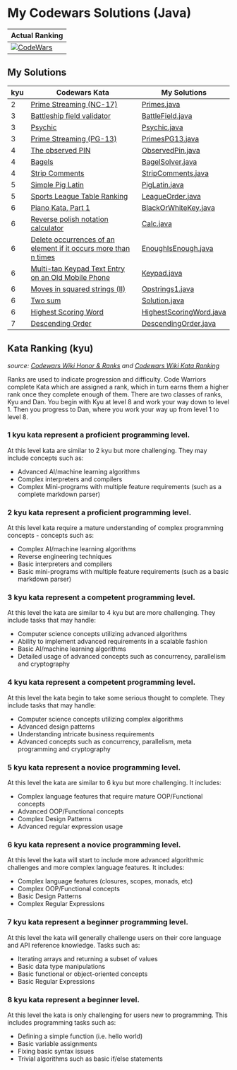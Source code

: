 # My Codewars Solutions (Java)

| Actual Ranking |
| --- |
| [![CodeWars](https://www.codewars.com/users/Pretkej/badges/large)](https://www.codewars.com/users/Pretkej) |
## My Solutions
| kyu | Codewars Kata | My Solutions |
| --- | --- | --- |
| 2 | [Prime Streaming (NC-17)](https://www.codewars.com/kata/59122604e5bc240817000016) | [Primes.java](https://github.com/ITrepka/codewars/blob/master/src/main/java/exercises/Primes.java) |
| 3 | [Battleship field validator](https://www.codewars.com/kata/52bb6539a4cf1b12d90005b7) | [BattleField.java](https://github.com/ITrepka/codewars/blob/master/src/main/java/exercises/BattleField.java) |
| 3 | [Psychic](https://www.codewars.com/kata/54bd79a7956834e767001357) | [Psychic.java](https://github.com/ITrepka/codewars/blob/master/src/main/java/exercises/Psychic.java) |
| 3 | [Prime Streaming (PG-13)](https://www.codewars.com/kata/5519a584a73e70fa570005f5) | [PrimesPG13.java](https://github.com/ITrepka/codewars/blob/master/src/main/java/exercises/PrimesPG13.java) |
| 4 | [The observed PIN](https://www.codewars.com/kata/5263c6999e0f40dee200059d) | [ObservedPin.java](https://github.com/ITrepka/codewars/blob/master/src/main/java/exercises/ObservedPin.java) |
| 4 | [Bagels](https://www.codewars.com/kata/54bd6b4c956834c9870001a1) | [BagelSolver.java](https://github.com/ITrepka/codewars/blob/master/src/main/java/exercises/BagelSolver.java) |
| 4 | [Strip Comments](https://www.codewars.com/kata/51c8e37cee245da6b40000bd) | [StripComments.java](https://github.com/ITrepka/codewars/blob/master/src/main/java/exercises/StripComments.java) |
| 5 | [Simple Pig Latin](https://www.codewars.com/kata/520b9d2ad5c005041100000f) | [PigLatin.java](https://github.com/ITrepka/codewars/blob/master/src/main/java/exercises/PigLatin.java) |
| 5 | [Sports League Table Ranking](https://www.codewars.com/kata/5e0baea9d772160032022e8c) | [LeagueOrder.java](https://github.com/ITrepka/codewars/blob/master/src/main/java/exercises/LeagueOrder.java) |
| 6 | [Piano Kata, Part 1](https://www.codewars.com/kata/589273272fab865136000108) | [BlackOrWhiteKey.java](https://github.com/ITrepka/codewars/blob/master/src/main/java/exercises/BlackOrWhiteKey.java) |
| 6 | [Reverse polish notation calculator](https://www.codewars.com/kata/52f78966747862fc9a0009ae) | [Calc.java](https://github.com/ITrepka/codewars/blob/master/src/main/java/exercises/Calc.java) |
| 6 | [Delete occurrences of an element if it occurs more than n times](https://www.codewars.com/kata/554ca54ffa7d91b236000023) | [EnoughIsEnough.java](https://github.com/ITrepka/codewars/blob/master/src/main/java/exercises/EnoughIsEnough.java) |
| 6 | [Multi-tap Keypad Text Entry on an Old Mobile Phone](https://www.codewars.com/kata/54a2e93b22d236498400134b) | [Keypad.java](https://github.com/ITrepka/codewars/blob/master/src/main/java/exercises/Keypad.java) |
| 6 | [Moves in squared strings (II)](https://www.codewars.com/kata/56dbe7f113c2f63570000b86) | [Opstrings1.java](https://github.com/ITrepka/codewars/blob/master/src/main/java/exercises/Opstrings1.java) |
| 6 | [Two sum](https://www.codewars.com/kata/52c31f8e6605bcc646000082) | [Solution.java](https://github.com/ITrepka/codewars/blob/master/src/main/java/exercises/Solution.java) |
| 6 | [Highest Scoring Word](https://www.codewars.com/kata/57eb8fcdf670e99d9b000272) | [HighestScoringWord.java](https://github.com/ITrepka/codewars/blob/master/src/main/java/exercises/HighestScoringWord.java) |
| 7 | [Descending Order](https://www.codewars.com/kata/5467e4d82edf8bbf40000155) | [DescendingOrder.java](https://github.com/ITrepka/codewars/blob/master/src/main/java/exercises/DescendingOrder.java) |


## Kata Ranking (kyu)
*source: [Codewars Wiki Honor & Ranks](https://github.com/Codewars/codewars.com/wiki/Honor-&-Ranks) and [Codewars Wiki Kata Ranking](https://github.com/Codewars/codewars.com/wiki/Kata-Ranking)*

Ranks are used to indicate progression and difficulty. Code Warriors complete Kata which are assigned a rank, which in turn earns them a higher rank once they complete enough of them. There are two classes of ranks, Kyu and Dan. You begin with Kyu at level 8 and work your way down to level 1. Then you progress to Dan, where you work your way up from level 1 to level 8.


### **1 kyu** kata represent a proficient programming level.

At this level kata are similar to 2 kyu but more challenging. They may include concepts such as:
* Advanced AI/machine learning algorithms
* Complex interpreters and compilers
* Complex Mini-programs with multiple feature requirements (such as a complete markdown parser)

### **2 kyu** kata represent a proficient programming level.

At this level kata require a mature understanding of complex programming concepts - concepts such as:
* Complex AI/machine learning algorithms
* Reverse engineering techniques
* Basic interpreters and compilers
* Basic mini-programs with multiple feature requirements (such as a basic markdown parser)

### **3 kyu** kata represent a competent programming level.

At this level the kata are similar to 4 kyu but are more challenging. They include tasks that may handle:
* Computer science concepts utilizing advanced algorithms
* Ability to implement advanced requirements in a scalable fashion
* Basic AI/machine learning algorithms
* Detailed usage of advanced concepts such as concurrency, parallelism and cryptography

### **4 kyu** kata represent a competent programming level.

At this level the kata begin to take some serious thought to complete. They include tasks that may handle:
* Computer science concepts utilizing complex algorithms
* Advanced design patterns
* Understanding intricate business requirements
* Advanced concepts such as concurrency, parallelism, meta programming and cryptography

### **5 kyu** kata represent a novice programming level.

At this level the kata are similar to 6 kyu but more challenging. It includes:
* Complex language features that require mature OOP/Functional concepts
* Advanced OOP/Functional concepts
* Complex Design Patterns
* Advanced regular expression usage

### **6 kyu** kata represent a novice programming level.

At this level the kata will start to include more advanced algorithmic challenges and more complex language features. It includes:
* Complex language features (closures, scopes, monads, etc)
* Complex OOP/Functional concepts
* Basic Design Patterns
* Complex Regular Expressions

### **7 kyu** kata represent a beginner programming level.

At this level the kata will generally challenge users on their core language and API reference knowledge. Tasks such as:
* Iterating arrays and returning a subset of values
* Basic data type manipulations
* Basic functional or object-oriented concepts
* Basic Regular Expressions

### **8 kyu** kata represent a beginner level.

At this level the kata is only challenging for users new to programming. This includes programming tasks such as:
* Defining a simple function (i.e. hello world)
* Basic variable assignments
* Fixing basic syntax issues
* Trivial algorithms such as basic if/else statements

